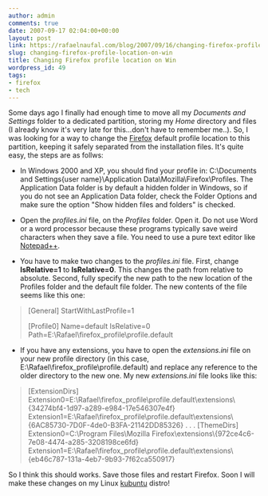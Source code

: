 ```yaml
---
author: admin
comments: true
date: 2007-09-17 02:04:00+00:00
layout: post
link: https://rafaelnaufal.com/blog/2007/09/16/changing-firefox-profile-location-on-win/
slug: changing-firefox-profile-location-on-win
title: Changing Firefox profile location on Win
wordpress_id: 49
tags:
- firefox
- tech
---
```


Some days ago I finally had enough time to move all my _Documents and Settings_ folder to a dedicated partition, storing my _Home_ directory and files (I already know it's very late for this...don't have to remember me..). So, I was looking for a way to  change the [Firefox](http://www.mozilla.com/en-US/firefox/) default profile location to this partition, keeping it safely separated from the installation files. It's quite easy, the steps are as follws:



  * In Windows 2000 and XP, you should find your profile in: C:\Documents and Settings\{user name}\Application Data\Mozilla\Firefox\Profiles. The Application Data folder is by default a hidden folder in Windows, so if you do not see an Application Data folder, check the Folder Options and make sure the option "Show hidden files and folders" is checked.
  

  * Open the _profiles.ini_ file, on the _Profiles_ folder. Open it. Do not use Word or a word processor because these programs typically save weird characters when they save a file. You need to use a pure text editor like [Notepad++](http://notepad-plus.sourceforge.net/).
  

  * You have to make two changes to the _profiles.ini_ file. First, change **IsRelative=1** to **IsRelative=0**. This changes the path from relative to absolute. Second, fully specify the new path to the new location of the Profiles folder and the default file folder. The new contents of the file seems like this one:



<blockquote>[General]
StartWithLastProfile=1

[Profile0]
Name=default
IsRelative=0
Path=E:\Rafael\firefox_profile\profile.default</blockquote>

  

  * If you have any extensions, you have to open the _extensions.ini_ file on your new profile directory (in this case, E:\Rafael\firefox_profile\profile.default) and replace any reference to the older directory to the new one. My new _extensions.ini_ file looks like this: 



<blockquote>[ExtensionDirs]
Extension0=E:\Rafael\firefox_profile\profile.default\extensions\{34274bf4-1d97-a289-e984-17e546307e4f}
Extension1=E:\Rafael\firefox_profile\profile.default\extensions\{6AC85730-7D0F-4de0-B3FA-21142DD85326}
.
.
.
[ThemeDirs]
Extension0=C:\Program Files\Mozilla Firefox\extensions\{972ce4c6-7e08-4474-a285-3208198ce6fd}
Extension1=E:\Rafael\firefox_profile\profile.default\extensions\{eb46c787-131a-4eb7-9b93-7f62ca550917}</blockquote>



So I think this should works. Save those files and restart Firefox. Soon I will make these changes on my Linux [kubuntu](http://www.kubuntu.org/) distro!
